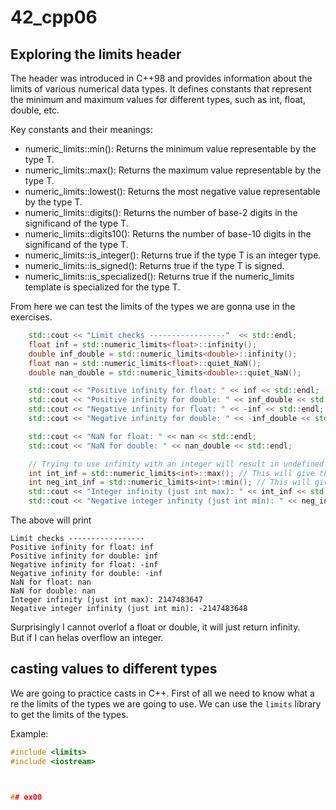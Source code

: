 # 42_cpp06

## Exploring the limits header
The <limits> header was introduced in C++98 and provides information about the limits of various numerical data types. It defines constants that represent the minimum and maximum values for different types, such as int, float, double, etc.

Key constants and their meanings:

- numeric_limits<T>::min(): Returns the minimum value representable by the type T.
- numeric_limits<T>::max(): Returns the maximum value representable by the type T.
- numeric_limits<T>::lowest(): Returns the most negative value representable by the type T.
- numeric_limits<T>::digits(): Returns the number of base-2 digits in the significand of the type T.
- numeric_limits<T>::digits10(): Returns the number of base-10 digits in the significand of the type T.
- numeric_limits<T>::is_integer(): Returns true if the type T is an integer type.
- numeric_limits<T>::is_signed(): Returns true if the type T is signed.
- numeric_limits<T>::is_specialized(): Returns true if the numeric_limits template is specialized for the type T.

From here we can test the limits of the types we are gonna use in the exercises.

```cpp
	std::cout << "Limit checks -----------------"  << std::endl;
	float inf = std::numeric_limits<float>::infinity();
    double inf_double = std::numeric_limits<double>::infinity();
	float nan = std::numeric_limits<float>::quiet_NaN();
	double nan_double = std::numeric_limits<double>::quiet_NaN();

    std::cout << "Positive infinity for float: " << inf << std::endl;
    std::cout << "Positive infinity for double: " << inf_double << std::endl;
	std::cout << "Negative infinity for float: " << -inf << std::endl;
	std::cout << "Negative infinity for double: " << -inf_double << std::endl;

	std::cout << "NaN for float: " << nan << std::endl;
	std::cout << "NaN for double: " << nan_double << std::endl;

    // Trying to use infinity with an integer will result in undefined behavior
    int int_inf = std::numeric_limits<int>::max(); // This will give the maximum int value
	int neg_int_inf = std::numeric_limits<int>::min(); // This will give the minimum int value
	std::cout << "Integer infinity (just int max): " << int_inf << std::endl;
	std::cout << "Negative integer infinity (just int min): " << neg_int_inf << std::endl;

```
The above will print 
```
Limit checks -----------------
Positive infinity for float: inf
Positive infinity for double: inf
Negative infinity for float: -inf
Negative infinity for double: -inf
NaN for float: nan
NaN for double: nan
Integer infinity (just int max): 2147483647
Negative integer infinity (just int min): -2147483648
```

Surprisingly I cannot overlof a float or double, it will just return infinity.  
But if I can helas overflow an integer.


## casting values to different types
We are going to practice casts in C++. First of all we need to know what a re the limits of the types we are going to use. We can use the `limits` library to get the limits of the types.

Example:
```cpp
#include <limits>
#include <iostream>



## ex00